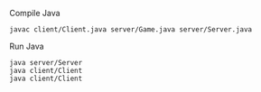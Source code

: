 Compile Java

```
javac client/Client.java server/Game.java server/Server.java
```

Run Java

```
java server/Server
java client/Client
java client/Client
```

